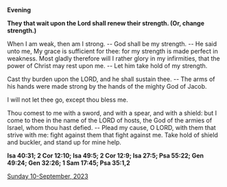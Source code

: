 **Evening**

**They that wait upon the Lord shall renew their strength. (Or, change strength.)**
 
When I am weak, then am I strong. -- God shall be my strength. -- He said unto me, My grace is sufficient for thee: for my strength is made perfect in weakness. Most gladly therefore will I rather glory in my infirmities, that the power of Christ may rest upon me. -- Let him take hold of my strength.
 
Cast thy burden upon the LORD, and he shall sustain thee. -- The arms of his hands were made strong by the hands of the mighty God of Jacob.
 
I will not let thee go, except thou bless me.
 
Thou comest to me with a sword, and with a spear, and with a shield: but I come to thee in the name of the LORD of hosts, the God of the armies of Israel, whom thou hast defied. -- Plead my cause, O LORD, with them that strive with me: fight against them that fight against me. Take hold of shield and buckler, and stand up for mine help.  

**Isa 40:31; 2 Cor 12:10; Isa 49:5; 2 Cor 12:9; Isa 27:5; Psa 55:22; Gen 49:24; Gen 32:26; 1 Sam 17:45; Psa 35:1,2**

[Sunday 10-September, 2023](https://t.me/daily_light)

